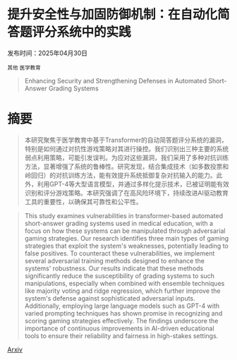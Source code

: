 # 提升安全性与加固防御机制：在自动化简答题评分系统中的实践

发布时间：2025年04月30日

`其他` `医学教育`

> Enhancing Security and Strengthening Defenses in Automated Short-Answer Grading Systems

# 摘要

> 本研究聚焦于医学教育中基于Transformer的自动简答题评分系统的漏洞，特别是如何通过对抗性游戏策略对其进行操控。我们识别出三种主要的系统弱点利用策略，可能引发误判。为应对这些漏洞，我们采用了多种对抗训练方法，显著增强了系统的鲁棒性。研究发现，结合集成技术（如多数投票和岭回归）的对抗训练方法，能有效提升系统抵御复杂对抗输入的能力。此外，利用GPT-4等大型语言模型，并通过多样化提示技术，已被证明能有效识别和评分游戏策略。本研究强调了在高风险环境下，持续改进AI驱动教育工具的重要性，以确保其可靠性和公平性。

> This study examines vulnerabilities in transformer-based automated short-answer grading systems used in medical education, with a focus on how these systems can be manipulated through adversarial gaming strategies. Our research identifies three main types of gaming strategies that exploit the system's weaknesses, potentially leading to false positives. To counteract these vulnerabilities, we implement several adversarial training methods designed to enhance the systems' robustness. Our results indicate that these methods significantly reduce the susceptibility of grading systems to such manipulations, especially when combined with ensemble techniques like majority voting and ridge regression, which further improve the system's defense against sophisticated adversarial inputs. Additionally, employing large language models such as GPT-4 with varied prompting techniques has shown promise in recognizing and scoring gaming strategies effectively. The findings underscore the importance of continuous improvements in AI-driven educational tools to ensure their reliability and fairness in high-stakes settings.

[Arxiv](https://arxiv.org/abs/2505.00061)